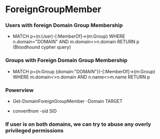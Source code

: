 # ForeignGroupMember

### Users with foreign Domain Group Membership

 - MATCH p=(n:User)-[:MemberOf]->(m:Group) WHERE n.domain="DOMAIN" AND m.domain<>n.domain RETURN p (Bloodhound cypher query)

### Groups with Foreign Domain Group Membership

 - MATCH p=(n:Group {domain:"DOMAIN"})-[:MemberOf]->(m:Group) WHERE m.domain<>n.domain AND n.name<>m.name RETURN p

### Powerview

 - Get-DomainForeignGroupMember -Domain TARGET

 - convertfrom -sid SID

### If user is on both domains, we can try to abuse any overly privileged permissions
